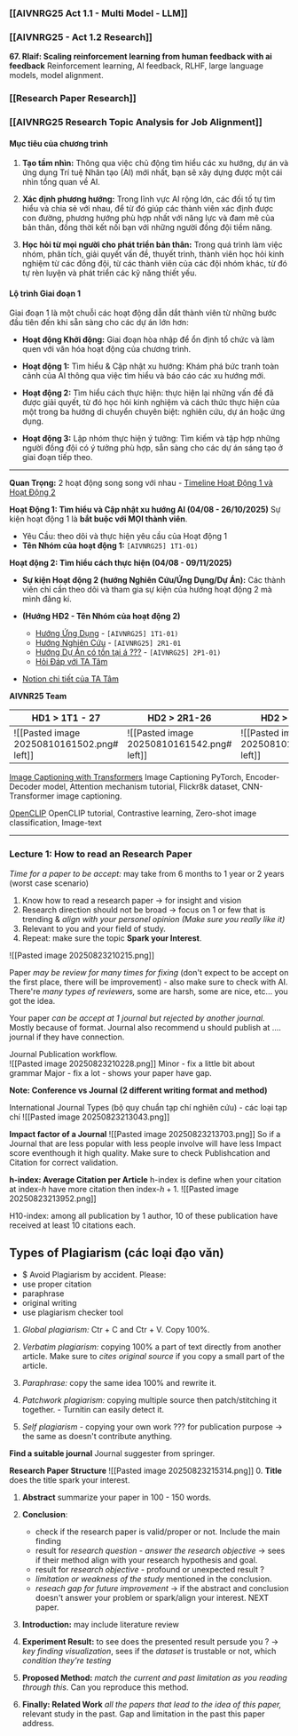 ### [[AIVNRG25 Act 1.1 - Multi Model - LLM]]

### [[AIVNRG25 - Act 1.2 Research]]
**67. Rlaif: Scaling reinforcement learning from human feedback with ai feedback**
	Reinforcement learning, AI feedback, RLHF, large language models, model alignment.

### [[Research Paper Research]]

### [[AIVNRG25 Research Topic Analysis for Job Alignment]]
#### Mục tiêu của chương trình
1. **Tạo tầm nhìn:** Thông qua việc chủ động tìm hiểu các xu hướng, dự án và ứng dụng Trí tuệ Nhân tạo (AI) mới nhất, bạn sẽ xây dựng được một cái nhìn tổng quan về AI.
    
2. **Xác định phương hướng:** Trong lĩnh vực AI rộng lớn, các đối tố tự tìm hiểu và chia sẻ với nhau, để từ đó giúp các thành viên xác định được con đường, phương hướng phù hợp nhất với năng lực và đam mê của bản thân, đồng thời kết nối bạn với những người đồng đội tiềm năng.
    
3. **Học hỏi từ mọi người cho phát triển bản thân:** Trong quá trình làm việc nhóm, phân tích, giải quyết vấn đề, thuyết trình, thành viên học hỏi kinh nghiệm từ các đồng đội, từ các thành viên của các đội nhóm khác, từ đó tự rèn luyện và phát triển các kỹ năng thiết yếu.

#### Lộ trình Giai đoạn 1 
Giai đoạn 1 là một chuỗi các hoạt động dẫn dắt thành viên từ những bước đầu tiên đến khi sẵn sàng cho các dự án lớn hơn:

- **Hoạt động Khởi động:** Giai đoạn hòa nhập để ổn định tổ chức và làm quen với văn hóa hoạt động của chương trình.
    
- **Hoạt động 1:** Tìm hiểu & Cập nhật xu hướng: Khám phá bức tranh toàn cảnh của AI thông qua việc tìm hiểu và báo cáo các xu hướng mới.
    
- **Hoạt động 2:** Tìm hiểu cách thực hiện: thực hiện lại những vấn đề đã được giải quyết, từ đó học hỏi kinh nghiệm và cách thức thực hiện của một trong ba hướng di chuyển chuyên biệt: nghiên cứu, dự án hoặc ứng dụng.
    
- **Hoạt động 3:** Lập nhóm thực hiện ý tưởng: Tìm kiếm và tập hợp những người đồng đội có ý tưởng phù hợp, sẵn sàng cho các dự án sáng tạo ở giai đoạn tiếp theo.

---

**Quan Trọng:** 2 hoạt động song song với nhau -  [Timeline Hoạt Động 1 và Hoạt Động 2](https://tamnguyen1213519.notion.site/23e4f5da2dbf80c98362c251778ca80e?v=23e4f5da2dbf80c69eff000c1c03785d&p=23e4f5da2dbf80efa7d5d7a42353684a&pm=s)

**Hoạt Động 1: Tìm hiểu và Cập nhật xu hướng AI (04/08 - 26/10/2025)**
Sự kiện hoạt động 1 là **bắt buộc với MỌI thành viên**. 
+ Yêu Cầu: theo dõi và thực hiện yêu cầu của Hoạt động 1
+ **Tên Nhóm của hoạt động 1:** `[AIVNRG25] 1T1-01)`   

**Hoạt động 2: Tìm hiểu cách thực hiện (04/08 - 09/11/2025)**
+ **Sự kiện Hoạt động 2 (hướng Nghiên Cứu/Ứng Dụng/Dự Án):** Các thành viên chỉ cần theo dõi và tham gia sự kiện của hướng hoạt động 2 mà mình đăng kí.
+ **(Hướng HĐ2 - Tên Nhóm của hoạt động 2)**
	+ [Hướng Ứng Dụng](https://www.facebook.com/events/780764847947470/?post_id=780836087940346&acontext=%7B%22source%22%3A%2229%22%2C%22ref_notif_type%22%3A%22admin_plan_mall_activity%22%2C%22action_history%22%3A%22null%22%7D&notif_id=1754604307276559&notif_t=admin_plan_mall_activity&ref=notif) - `[AIVNRG25] 1T1-01)`
	+ [Hướng Nghiên Cứu](https://www.facebook.com/events/1124654052898902/?post_id=1124712742893033&acontext=%7B%22source%22%3A%2229%22%2C%22ref_notif_type%22%3A%22admin_plan_mall_activity%22%2C%22action_history%22%3A%22null%22%7D&notif_id=1754604111846925&notif_t=admin_plan_mall_activity&ref=notif) - `[AIVNRG25] 2R1-01`  
	+ [Hướng Dự Án có tồn tại á ???](https://www.facebook.com/events/24313368874926212/?post_id=24314180408178392&acontext=%7B%22source%22%3A%2229%22%2C%22ref_notif_type%22%3A%22admin_plan_mall_activity%22%2C%22action_history%22%3A%22null%22%7D&notif_id=1754604186625003&notif_t=admin_plan_mall_activity&ref=notif) - `[AIVNRG25] 2P1-01)`
	+ [Hỏi Đáp với TA Tâm](https://www.facebook.com/groups/1094847652564195/?multi_permalinks=1109399571109003&notif_id=1754251139808076&notif_t=group_activity&ref=notif) 
	
+ [Notion chi tiết của TA Tâm](https://tamnguyen1213519.notion.site/23e4f5da2dbf80c98362c251778ca80e?v=23e4f5da2dbf80c69eff000c1c03785d&p=23e4f5da2dbf80eaaf2dc8d9861134e9&pm=s#23e4f5da2dbf80ca9e25c8cab652c59b)



**AIVNR25 Team**

| HD1 > 1T1 - 27                             | HD2 > 2R1-26                               | HD2 > 2A1-10                               |
| ------------------------------------------ | ------------------------------------------ | ------------------------------------------ |
| ![[Pasted image 20250810161502.png# left]] | ![[Pasted image 20250810161542.png# left]] | ![[Pasted image 20250810161638.png# left]] |

[Image Captioning with Transformers](https://github.com/sgrvinod/a-PyTorch-Tutorial-to-Image-Captioning)
	Image Captioning PyTorch, Encoder-Decoder model, Attention mechanism tutorial, Flickr8k dataset, CNN-Transformer image captioning.

[OpenCLIP](https://github.com/mlfoundations/open_clip)
	OpenCLIP tutorial, Contrastive learning, Zero-shot image classification, Image-text 

---

### Lecture 1: How to read an Research Paper 

*Time for a paper to be accept:* may take from 6 months to 1 year or 2 years (worst case scenario) 
1. Know how to read a research paper -> for insight and vision 
2. Research direction should not be broad -> focus on 1 or few that is trending & *align with your personel opinion (Make sure you really like it)* 
3. Relevant to you and your field of study. 
4. Repeat: make sure the topic **Spark your Interest**. 

![[Pasted image 20250823210215.png]]

Paper *may be review for many times for fixing* (don't expect to be accept on the first place, there will be improvement) - also make sure to check with AI. 
	There're *many types of reviewers,* some are harsh, some are nice, etc... you got the idea. 

Your paper *can be accept at 1 journal but rejected by another journal.* Mostly because of format. 
	Journal also recommend u should publish at .... journal if they have connection. 

Journal Publication workflow.  
![[Pasted image 20250823210228.png]]
	Minor - fix a little bit about grammar
	Major - fix a lot - shows your paper have gap. 

**Note: Conference vs Journal (2 different writing format and method)**

International Journal Types (bộ quy chuẩn tạp chí nghiên cứu) - các loại tạp chí
![[Pasted image 20250823213043.png]]

**Impact factor of a Journal** 
![[Pasted image 20250823213703.png]]
So if a Journal that are less popular with less people involve will have less Impact score eventhough it high quality. 
	Make sure to check Publishcation and Citation for correct validation. 

**h-index: Average Citation per Article** 
h-index is define when your citation at index-$h$ have more citation then index-$h + 1$.
![[Pasted image 20250823213952.png]]

H10-index: among all publication by 1 author, 10 of these publication have received at least 10 citations each. 

## Types of Plagiarism (các loại đạo văn)
+ $ Avoid Plagiarism by accident. 
Please:
+ use proper citation
+ paraphrase
+ original writing
+ use plagiarism checker tool

1) *Global plagiarism:* Ctr + C and Ctr + V. Copy 100%.
	
2) *Verbatim plagiarism:* copying 100% a part of text directly from another article.
	Make sure to *cites original source* if you copy a small part of the article.  
	
3) *Paraphrase:* copy the same idea 100% and rewrite it.   
	
4) *Patchwork plagiarism:* copying multiple source then patch/stitching it together. - Turnitin can easily detect it. 
	
5) *Self plagiarism* - copying your own work ??? for publication purpose -> the same as doesn't contribute anything. 

**Find a suitable journal**
	Journal suggester from springer.

**Research Paper Structure**
![[Pasted image 20250823215314.png]]
0. **Title** does the title spark your interest.
	
1. **Abstract**  summarize your paper in 100 - 150 words. 
	
2. **Conclusion**:
	+ check if the research paper is valid/proper or not. Include the main finding
	+ result for *research question* - *answer the research objective* -> sees if their method align with your research hypothesis and goal.   
	+ result for *research objective* - profound or unexpected result ?  
	+ *limitation or weakness of the study* mentioned in the conclusion. 
	+ *reseach gap for future improvement* 
	-> if the abstract and conclusion doesn't answer your problem or spark/align your interest. NEXT paper. 
	
3. **Introduction:** may include literature review
	
4. **Experiment Result:** to see does the presented result persude you ? -> *key finding visualization*, sees if the *dataset* is trustable or not, which *condition they're testing* 
	
5. **Proposed Method:** *match the current and past limitation as you reading through this*. Can you reproduce this method. 
	
6. **Finally: Related Work**
	 *all the papers that lead to the idea of this paper,* relevant study in the past. Gap and limitation in the past this paper address. 



